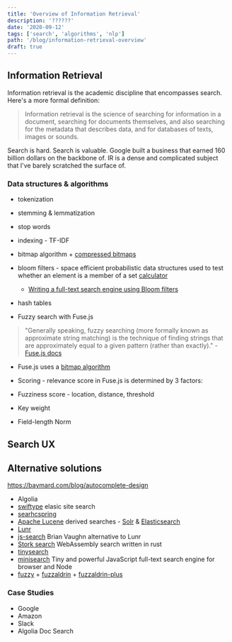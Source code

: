 ```yaml
---
title: 'Overview of Information Retrieval'
description: '??????'
date: '2020-09-12'
tags: ['search', 'algorithms', 'nlp']
path: '/blog/information-retrieval-overview'
draft: true
---
```


## Information Retrieval

Information retrieval is the academic discipline that encompasses search. Here's a more formal definition:

> Information retrieval is the science of searching for information in a document, searching for documents themselves, and also searching for the metadata that describes data, and for databases of texts, images or sounds.

Search is hard. Search is valuable. Google built a business that earned 160 billion dollars on the backbone of. IR is a dense and complicated subject that I've barely scratched the surface of.

### Data structures & algorithms

- tokenization
- stemming & lemmatization
- stop words
- indexing - TF-IDF
- bitmap algorithm + [compressed bitmaps](https://roaringbitmap.org/)
- bloom filters - space efficient probabilistic data structures used to test whether an element is a member of a set [calculator](https://hur.st/bloomfilter/?n=1000000&p=0.01)
  - [Writing a full-text search engine using Bloom filters](https://www.stavros.io/posts/bloom-filter-search-engine/)
- hash tables

- Fuzzy search with Fuse.js

> "Generally speaking, fuzzy searching (more formally known as approximate string matching) is the technique of finding strings that are approximately equal to a given pattern (rather than exactly)." - [Fuse.js docs](https://fusejs.io/)

- Fuse.js uses a [bitmap algorithm](https://en.wikipedia.org/wiki/Bitap_algorithm)

- Scoring - relevance score in Fuse.js is determined by 3 factors:
- Fuzziness score - location, distance, threshold
- Key weight
- Field-length Norm

## Search UX

## Alternative solutions

https://baymard.com/blog/autocomplete-design

- Algolia
- [swiftype](https://swiftype.com/) elasic site search
- [searhcspring](https://searchspring.com/)
- [Apache Lucene](https://lucene.apache.org/) derived searches - [Solr](https://lucene.apache.org/solr/) & [Elasticsearch](https://www.elastic.co/elasticsearch/)
- [Lunr](https://lunrjs.com/)
- [js-search](https://github.com/bvaughn/js-search) Brian Vaughn alternative to Lunr
- [Stork search](https://github.com/jameslittle230/stork) WebAssembly search written in rust
- [tinysearch](https://github.com/mre/tinysearch)
- [minisearch](https://github.com/lucaong/minisearch) Tiny and powerful JavaScript full-text search engine for browser and Node
- [fuzzy](https://github.com/mattyork/fuzzy) + [fuzzaldrin](https://github.com/atom/fuzzaldrin) + [fuzzaldrin-plus](https://github.com/jeancroy/fuzz-aldrin-plus)

### Case Studies

- Google
- Amazon
- Slack
- Algolia Doc Search
